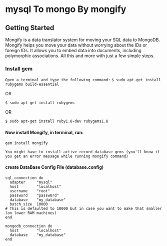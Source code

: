 # mysql To mongo By mongify

## Getting Started

Mongify is a data translator system for moving your SQL data to MongoDB.
Mongify helps you move your data without worrying about the IDs or foreign IDs. It allows you to embed data into documents, including polymorphic associations. All this and more with just a few simple steps.

### Install gem 

`Open a terminal and type the following command:`
`$ sudo apt-get install rubygems build-essential`

OR

`$ sudo apt-get install rubygems`

OR

`$ sudo apt-get install ruby1.8-dev rubygems1.8`


#### Now install Mongify, in terminal, run:

`gem install mongify`

```
You might have to install active record database gems (you'll know if you get an error message while running mongify command)
```
#### create DataBase Config File (database.config)

````
sql_connection do
  adapter     "mysql"
  host        "localhost"
  username    "root"
  password    "passw0rd"
  database    "my_database"
  batch_size  10000          
# This is defaulted to 10000 but in case you want to make that smaller (on lower RAM machines)
end
````
````
mongodb_connection do
  host        "localhost"
  database    "my_database"
end
`````
